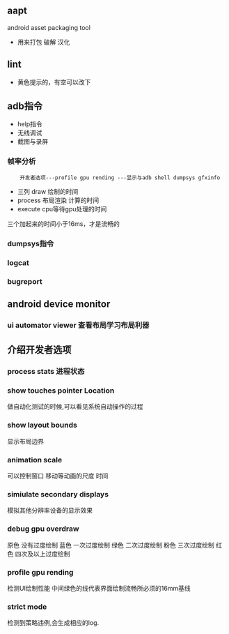 ## aapt
android asset packaging tool
* 用来打包 破解 汉化

## lint

* 黄色提示的，有空可以改下

## adb指令
* help指令
* 无线调试
* 截图与录屏
### 帧率分析
```
	开发者选项---profile gpu rending ---显示与adb shell dumpsys gfxinfo 

```

* 三列 draw 绘制的时间
* process  布局渲染 计算的时间
* execute cpu等待gpu处理的时间

三个加起来的时间小于16ms，才是流畅的

### dumpsys指令
### logcat
### bugreport

## android device monitor
### ui automator viewer 查看布局学习布局利器

## 介绍开发者选项
### process stats 进程状态
### show touches pointer Location
做自动化测试的时候,可以看见系统自动操作的过程

### show layout bounds
显示布局边界

### animation scale
可以控制窗口 移动等动画的尺度 时间

### simiulate secondary displays
模拟其他分辨率设备的显示效果

### debug gpu overdraw
原色 没有过度绘制
蓝色 一次过度绘制
绿色 二次过度绘制
粉色 三次过度绘制
红色 四次及以上过度绘制

### profile gpu rending
检测UI绘制性能
中间绿色的线代表界面绘制流畅所必须的16mm基线

### strict mode
检测到策略违例,会生成相应的log.



